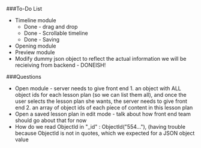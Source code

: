 ###To-Do List
* Timeline module
  * Done - drag and drop
  * Done - Scrollable timeline
  * Done - Saving
* Opening module
* Preview module
* Modify dummy json object to reflect the actual information we will be recieiving from backend - DONEISH!


###Questions
* Open module - server needs to give front end 1. an object with ALL object ids for each lesson plan (so we can list them all), and once the user selects the lesson plan she wants, the server needs to give front end 2. an array of object ids of each piece of content in this lesson plan
* Open a saved lesson plan in edit mode - talk about how front end team should go about that for now
* How do we read ObjectId in "_id" : ObjectId("554..."), (having trouble because ObjectId is not in quotes, which we expected for a JSON object value

